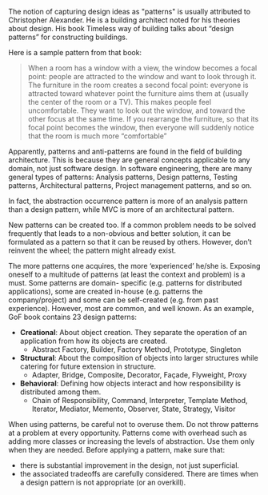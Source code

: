The notion of capturing design ideas as "patterns" is usually attributed to Christopher Alexander. He is a building architect noted for his theories about design. His book Timeless way of building talks about “design patterns” for constructing buildings.

Here is a sample pattern from that book:

> When a room has a window with a view, the window becomes a focal point: people are attracted to the window and want to look through it. The furniture in the room creates a second focal point: everyone is attracted toward whatever point the furniture aims them at (usually the center of the room or a TV). This makes people feel uncomfortable. They want to look out the window, and toward the other focus at the same time. If you rearrange the furniture, so that its focal point becomes the window, then everyone will suddenly notice that the room is much more “comfortable”

Apparently, patterns and anti-patterns are found in the field of building architecture. This is because they are general concepts applicable to any domain, not just software design. In software engineering, there are many general types of patterns: Analysis patterns, Design patterns, Testing patterns, Architectural patterns, Project management patterns, and so on.

In fact, the abstraction occurrence pattern is more of an analysis pattern than a design pattern, while MVC is more of an architectural pattern.

New patterns can be created too. If a common problem needs to be solved frequently that leads to a non-obvious and better solution, it can be formulated as a pattern so that it can be reused by others. However, don’t reinvent the wheel; the pattern might already exist.

The more patterns one acquires, the more ‘experienced’ he/she is. Exposing oneself to a multitude of patterns (at least the context and problem) is a must. Some patterns are domain- specific (e.g. patterns for distributed applications), some are created in-house (e.g. patterns the company/project) and some can be self-created (e.g. from past experience). However, most are common, and well known. As an example, GoF book contains 23 design patterns:

* **Creational**: About object creation. They separate the operation of an application from how its objects are created.
    * Abstract Factory, Builder, Factory Method, Prototype, Singleton
* **Structural**: About the composition of objects into larger structures while catering for future extension in structure.
    * Adapter, Bridge, Composite, Decorator, Façade, Flyweight, Proxy
* **Behavioral**: Defining how objects interact and how responsibility is distributed among them.
    * Chain of Responsibility, Command, Interpreter, Template Method, Iterator, Mediator, Memento, Observer, State, Strategy, Visitor               
    
When using patterns, be careful not to overuse them. Do not throw patterns at a problem at every opportunity. Patterns come with overhead such as adding more classes or increasing the levels of abstraction. Use them only when they are needed. Before applying a pattern, make sure that:
* there is substantial improvement in the design, not just superficial.
* the associated tradeoffs are carefully considered. There are times when a design pattern is not appropriate (or an overkill).
